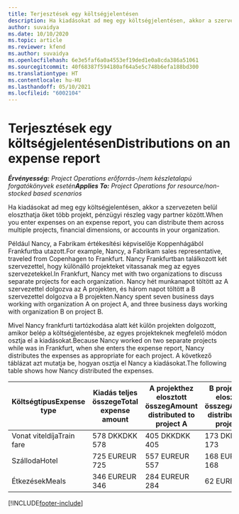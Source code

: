 ```yaml
---
title: Terjesztések egy költségjelentésen
description: Ha kiadásokat ad meg egy költségjelentésen, akkor a szervezeten belül eloszthatja őket több projekt, jogi entitás vagy partner között.
author: suvaidya
ms.date: 10/10/2020
ms.topic: article
ms.reviewer: kfend
ms.author: suvaidya
ms.openlocfilehash: 6e3e5faf6a0a4553ef19ded1e0a8cda386a51061
ms.sourcegitcommit: 40f68387f594180af64a5e5c748b6efa188bd300
ms.translationtype: HT
ms.contentlocale: hu-HU
ms.lasthandoff: 05/10/2021
ms.locfileid: "6002104"
---
```

# <a name="distributions-on-an-expense-report"></a><span data-ttu-id="4bc31-103">Terjesztések egy költségjelentésen</span><span class="sxs-lookup"><span data-stu-id="4bc31-103">Distributions on an expense report</span></span>

<span data-ttu-id="4bc31-104">_**Érvényesség:** Project Operations erőforrás-/nem készletalapú forgatókönyvek esetén_</span><span class="sxs-lookup"><span data-stu-id="4bc31-104">_**Applies To:** Project Operations for resource/non-stocked based scenarios_</span></span>

<span data-ttu-id="4bc31-105">Ha kiadásokat ad meg egy költségjelentésen, akkor a szervezeten belül eloszthatja őket több projekt, pénzügyi részleg vagy partner között.</span><span class="sxs-lookup"><span data-stu-id="4bc31-105">When you enter expenses on an expense report, you can distribute them across multiple projects, financial dimensions, or accounts in your organization.</span></span>

<span data-ttu-id="4bc31-106">Például Nancy, a Fabrikam értékesítési képviselője Koppenhágából Frankfurtba utazott.</span><span class="sxs-lookup"><span data-stu-id="4bc31-106">For example, Nancy, a Fabrikam sales representative, traveled from Copenhagen to Frankfurt.</span></span> <span data-ttu-id="4bc31-107">Nancy Frankfurtban találkozott két szervezettel, hogy különálló projekteket vitassanak meg az egyes szervezetekkel.</span><span class="sxs-lookup"><span data-stu-id="4bc31-107">In Frankfurt, Nancy met with two organizations to discuss separate projects for each organization.</span></span> <span data-ttu-id="4bc31-108">Nancy hét munkanapot töltött az A szervezettel dolgozva az A projekten, és három napot töltött a B szervezettel dolgozva a B projekten.</span><span class="sxs-lookup"><span data-stu-id="4bc31-108">Nancy spent seven business days working with organization A on project A, and three business days working with organization B on project B.</span></span>

<span data-ttu-id="4bc31-109">Mivel Nancy frankfurti tartózkodása alatt két külön projekten dolgozott, amikor belép a költségjelentésbe, az egyes projekteknek megfelelő módon osztja el a kiadásokat.</span><span class="sxs-lookup"><span data-stu-id="4bc31-109">Because Nancy worked on two separate projects while was in Frankfurt, when she enters the expense report, Nancy distributes the expenses as appropriate for each project.</span></span> <span data-ttu-id="4bc31-110">A következő táblázat azt mutatja be, hogyan osztja el Nancy a kiadásokat.</span><span class="sxs-lookup"><span data-stu-id="4bc31-110">The following table shows how Nancy distributed the expenses.</span></span>

| <span data-ttu-id="4bc31-111">Költségtípus</span><span class="sxs-lookup"><span data-stu-id="4bc31-111">Expense type</span></span> | <span data-ttu-id="4bc31-112">Kiadás teljes összege</span><span class="sxs-lookup"><span data-stu-id="4bc31-112">Total expense amount</span></span> | <span data-ttu-id="4bc31-113">A projekthez elosztott összeg</span><span class="sxs-lookup"><span data-stu-id="4bc31-113">Amount distributed to project A</span></span> | <span data-ttu-id="4bc31-114">B projekthez elosztott összeg</span><span class="sxs-lookup"><span data-stu-id="4bc31-114">Amount distributed to project B</span></span> |
|--------------|----------------------|---------------------------------|---------------------------------|
| <span data-ttu-id="4bc31-115">Vonat viteldíja</span><span class="sxs-lookup"><span data-stu-id="4bc31-115">Train fare</span></span>   | <span data-ttu-id="4bc31-116">578 DKK</span><span class="sxs-lookup"><span data-stu-id="4bc31-116">DKK 578</span></span>              | <span data-ttu-id="4bc31-117">405 DKK</span><span class="sxs-lookup"><span data-stu-id="4bc31-117">DKK 405</span></span>                         | <span data-ttu-id="4bc31-118">173 DKK</span><span class="sxs-lookup"><span data-stu-id="4bc31-118">DKK 173</span></span>                         |
| <span data-ttu-id="4bc31-119">Szálloda</span><span class="sxs-lookup"><span data-stu-id="4bc31-119">Hotel</span></span>        | <span data-ttu-id="4bc31-120">725 EUR</span><span class="sxs-lookup"><span data-stu-id="4bc31-120">EUR 725</span></span>              | <span data-ttu-id="4bc31-121">557 EUR</span><span class="sxs-lookup"><span data-stu-id="4bc31-121">EUR 557</span></span>                         | <span data-ttu-id="4bc31-122">168 EUR</span><span class="sxs-lookup"><span data-stu-id="4bc31-122">EUR 168</span></span>                         |
| <span data-ttu-id="4bc31-123">Étkezések</span><span class="sxs-lookup"><span data-stu-id="4bc31-123">Meals</span></span>        | <span data-ttu-id="4bc31-124">346 EUR</span><span class="sxs-lookup"><span data-stu-id="4bc31-124">EUR 346</span></span>              | <span data-ttu-id="4bc31-125">284 EUR</span><span class="sxs-lookup"><span data-stu-id="4bc31-125">EUR 284</span></span>                         | <span data-ttu-id="4bc31-126">62 EUR</span><span class="sxs-lookup"><span data-stu-id="4bc31-126">EUR 62</span></span>                          |


[!INCLUDE[footer-include](../includes/footer-banner.md)]